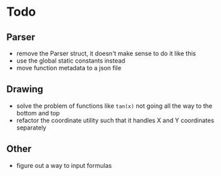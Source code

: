 # Todo

## Parser
- remove the Parser struct, it doesn't make sense to do it like this
- use the global static constants instead
- move function metadata to a json file

## Drawing
- solve the problem of functions like `tan(x)` not going all the way to the bottom and top
- refactor the coordinate utility such that it handles X and Y coordinates separately

## Other
- figure out a way to input formulas
